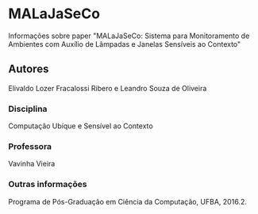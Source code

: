 # MALaJaSeCo
Informações sobre paper "MALaJaSeCo: Sistema para Monitoramento de Ambientes com Auxílio de Lâmpadas e Janelas Sensíveis ao Contexto"

## Autores
Elivaldo Lozer Fracalossi Ribero e Leandro Souza de Oliveira

### Disciplina 
Computação Ubíque e Sensível ao Contexto

### Professora
Vavinha Vieira

### Outras informações
Programa de Pós-Graduação em Ciência da Computação, UFBA, 2016.2.
